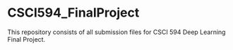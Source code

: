 # CSCI594_FinalProject
This repository consists of all submission files for CSCI 594 Deep Learning Final Project.
